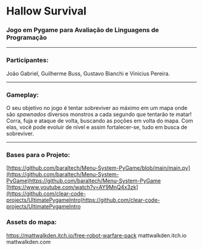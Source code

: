 # Hallow Survival
### Jogo em Pygame para Avaliação de Linguagens de Programação

---
### Participantes:
 João Gabriel, Guilherme Buss, Gustavo Bianchi e Vinicius Pereira.

---

### Gameplay:
O seu objetivo no jogo é tentar sobreviver ao máximo em um mapa onde são _spawnados_ diversos monstros a cada segundo que tentarão te matar!
Corra, fuja e ataque de volta, buscando as poções em volta do mapa. Com elas, você pode evoluir de nível e assim fortalecer-se, tudo em busca de sobreviver.

---

### Bases para o Projeto:
[https://github.com/baraltech/Menu-System-PyGame/blob/main/main.py](https://github.com/baraltech/Menu-System-PyGame)https://github.com/baraltech/Menu-System-PyGame
[https://www.youtube.com/watch?v=AY9MnQ4x3zk](https://github.com/clear-code-projects/UltimatePygameIntro)https://github.com/clear-code-projects/UltimatePygameIntro

### Assets do mapa:
https://mattwalkden.itch.io/free-robot-warfare-pack
mattwalkden.itch.io
mattwalkden.com 
